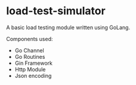 # load-test-simulator
A basic load testing module written using GoLang.

Components used:
* Go Channel
* Go Routines
* Gin Framework
* Http Module
* Json encoding

